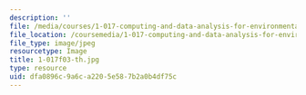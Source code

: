 ```yaml
---
description: ''
file: /media/courses/1-017-computing-and-data-analysis-for-environmental-applications-fall-2003/dfa0896c9a6ca2205e587b2a0b4df75c_1-017f03-th.jpg
file_location: /coursemedia/1-017-computing-and-data-analysis-for-environmental-applications-fall-2003/dfa0896c9a6ca2205e587b2a0b4df75c_1-017f03-th.jpg
file_type: image/jpeg
resourcetype: Image
title: 1-017f03-th.jpg
type: resource
uid: dfa0896c-9a6c-a220-5e58-7b2a0b4df75c
---
```

